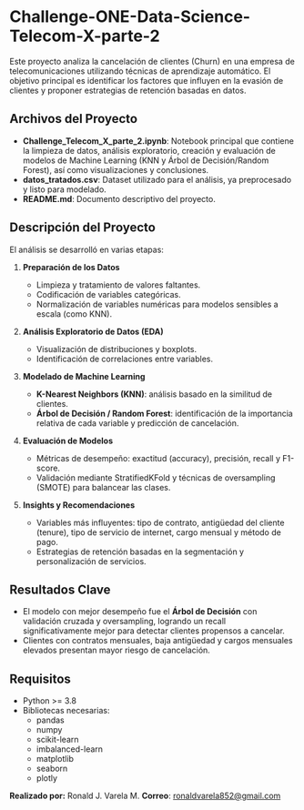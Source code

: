 # Challenge-ONE-Data-Science-Telecom-X-parte-2

Este proyecto analiza la cancelación de clientes (Churn) en una empresa de telecomunicaciones utilizando técnicas de aprendizaje automático. El objetivo principal es identificar los factores que influyen en la evasión de clientes y proponer estrategias de retención basadas en datos.

## Archivos del Proyecto

- **Challenge_Telecom_X_parte_2.ipynb**: Notebook principal que contiene la limpieza de datos, análisis exploratorio, creación y evaluación de modelos de Machine Learning (KNN y Árbol de Decisión/Random Forest), así como visualizaciones y conclusiones.  
- **datos_tratados.csv**: Dataset utilizado para el análisis, ya preprocesado y listo para modelado.  
- **README.md**: Documento descriptivo del proyecto.

## Descripción del Proyecto

El análisis se desarrolló en varias etapas:

1. **Preparación de los Datos**  
   - Limpieza y tratamiento de valores faltantes.
   - Codificación de variables categóricas.
   - Normalización de variables numéricas para modelos sensibles a escala (como KNN).

2. **Análisis Exploratorio de Datos (EDA)**  
   - Visualización de distribuciones y boxplots.
   - Identificación de correlaciones entre variables.

3. **Modelado de Machine Learning**  
   - **K-Nearest Neighbors (KNN)**: análisis basado en la similitud de clientes.  
   - **Árbol de Decisión / Random Forest**: identificación de la importancia relativa de cada variable y predicción de cancelación.

4. **Evaluación de Modelos**  
   - Métricas de desempeño: exactitud (accuracy), precisión, recall y F1-score.  
   - Validación mediante StratifiedKFold y técnicas de oversampling (SMOTE) para balancear las clases.

5. **Insights y Recomendaciones**  
   - Variables más influyentes: tipo de contrato, antigüedad del cliente (tenure), tipo de servicio de internet, cargo mensual y método de pago.  
   - Estrategias de retención basadas en la segmentación y personalización de servicios.

## Resultados Clave

- El modelo con mejor desempeño fue el **Árbol de Decisión** con validación cruzada y oversampling, logrando un recall significativamente mejor para detectar clientes propensos a cancelar.  
- Clientes con contratos mensuales, baja antigüedad y cargos mensuales elevados presentan mayor riesgo de cancelación.  

## Requisitos

- Python >= 3.8  
- Bibliotecas necesarias:
  - pandas
  - numpy
  - scikit-learn
  - imbalanced-learn
  - matplotlib
  - seaborn
  - plotly

**Realizado por:** Ronald J. Varela M.
**Correo**: ronaldvarela852@gmail.com

